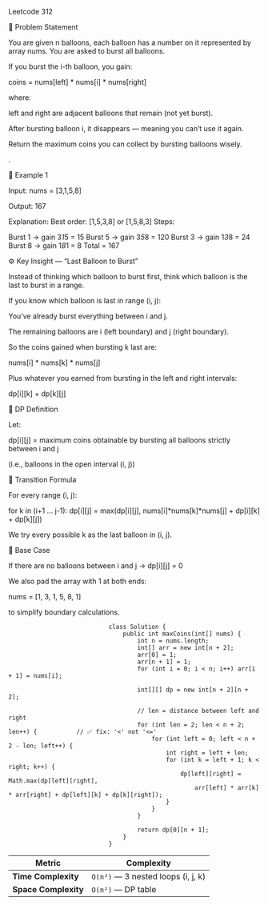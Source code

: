 Leetcode 312

🧩 Problem Statement

You are given n balloons, each balloon has a number on it represented by array nums.
You are asked to burst all balloons.

If you burst the i-th balloon, you gain:

coins = nums[left] * nums[i] * nums[right]


where:

left and right are adjacent balloons that remain (not yet burst).

After bursting balloon i, it disappears — meaning you can’t use it again.

Return the maximum coins you can collect by bursting balloons wisely.

.

🔹 Example 1

Input:
nums = [3,1,5,8]

Output:
167

Explanation:
Best order: [1,5,3,8] or [1,5,8,3]
Steps:

Burst 1 → gain 3*1*5 = 15
Burst 5 → gain 3*5*8 = 120
Burst 3 → gain 1*3*8 = 24
Burst 8 → gain 1*8*1 = 8
Total = 167

⚙️ Key Insight — “Last Balloon to Burst”

Instead of thinking which balloon to burst first,
think which balloon is the last to burst in a range.

If you know which balloon is last in range (i, j):

You’ve already burst everything between i and j.

The remaining balloons are i (left boundary) and j (right boundary).

So the coins gained when bursting k last are:

nums[i] * nums[k] * nums[j]


Plus whatever you earned from bursting in the left and right intervals:

dp[i][k] + dp[k][j]

🧠 DP Definition

Let:

dp[i][j] = maximum coins obtainable by bursting all balloons 
           strictly between i and j


(i.e., balloons in the open interval (i, j))

🧮 Transition Formula

For every range (i, j):

for k in (i+1 ... j-1):
    dp[i][j] = max(dp[i][j],
                   nums[i]*nums[k]*nums[j] + dp[i][k] + dp[k][j])


We try every possible k as the last balloon in (i, j).

🧱 Base Case

If there are no balloons between i and j → dp[i][j] = 0

We also pad the array with 1 at both ends:

nums = [1, 3, 1, 5, 8, 1]


to simplify boundary calculations.

                                class Solution {
                                    public int maxCoins(int[] nums) {
                                        int n = nums.length;
                                        int[] arr = new int[n + 2];
                                        arr[0] = 1;
                                        arr[n + 1] = 1;
                                        for (int i = 0; i < n; i++) arr[i + 1] = nums[i];

                                        int[][] dp = new int[n + 2][n + 2];

                                        // len = distance between left and right
                                        for (int len = 2; len < n + 2; len++) {           // ✅ fix: '<' not '<='
                                            for (int left = 0; left < n + 2 - len; left++) {
                                                int right = left + len;
                                                for (int k = left + 1; k < right; k++) {
                                                    dp[left][right] = Math.max(dp[left][right],
                                                        arr[left] * arr[k] * arr[right] + dp[left][k] + dp[k][right]);
                                                }
                                            }
                                        }

                                        return dp[0][n + 1];
                                    }
                                }
                                
| Metric               | Complexity                         |
| -------------------- | ---------------------------------- |
| **Time Complexity**  | `O(n³)` — 3 nested loops (i, j, k) |
| **Space Complexity** | `O(n²)` — DP table                 |

